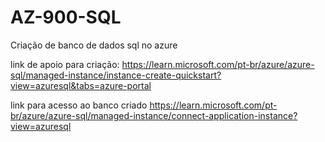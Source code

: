 # AZ-900-SQL
Criação de banco de dados sql no azure


link de apoio para criação: 
https://learn.microsoft.com/pt-br/azure/azure-sql/managed-instance/instance-create-quickstart?view=azuresql&tabs=azure-portal

link para acesso ao banco criado
https://learn.microsoft.com/pt-br/azure/azure-sql/managed-instance/connect-application-instance?view=azuresql
